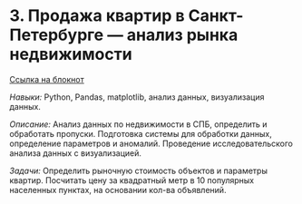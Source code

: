 # 3. Продажа квартир в Санкт-Петербурге — анализ рынка недвижимости
[Ссылка на блокнот](https://github.com/PavelGors/Praktikum_portfolio/blob/main/%D0%9F%D1%80%D0%BE%D0%B5%D0%BA%D1%82%203/3.%20%D0%9F%D1%80%D0%BE%D0%B4%D0%B0%D0%B6%D0%B0%20%D0%BA%D0%B2%D0%B0%D1%80%D1%82%D0%B8%D1%80%20%D0%B2%20%D0%A1%D0%B0%D0%BD%D0%BA%D1%82-%D0%9F%D0%B5%D1%82%D0%B5%D1%80%D0%B1%D1%83%D1%80%D0%B3%D0%B5%20%E2%80%94%20%D0%B0%D0%BD%D0%B0%D0%BB%D0%B8%D0%B7%20%D1%80%D1%8B%D0%BD%D0%BA%D0%B0%20%D0%BD%D0%B5%D0%B4%D0%B2%D0%B8%D0%B6%D0%B8%D0%BC%D0%BE%D1%81%D1%82%D0%B8.ipynb)

*Навыки:* Python, Pandas, matplotlib, анализ данных, визуализация данных.

*Описание:* Анализ данных по недвижимости в СПБ, определить и обработать пропуски.
Подготовка системы для обработки данных, определение параметров и аномалий.
Проведение исследовательского анализа данных с визуализацией.

*Задачи:* Определить рыночную стоимость объектов и параметры квартир.
Посчитать цену за квадратный метр в 10 популярных населенных пунктах, на основании кол-ва объявлений.
